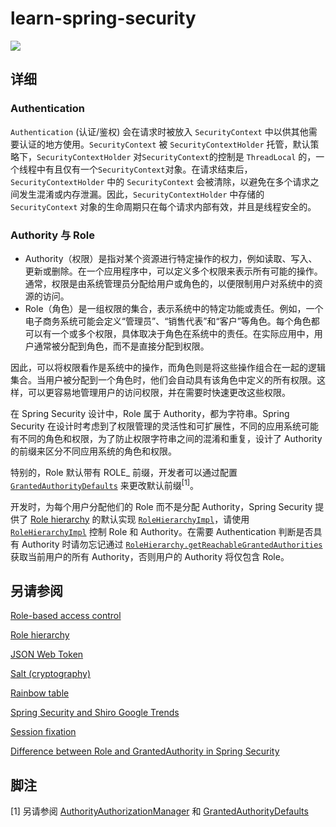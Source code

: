# learn-spring-security

[![](https://img.shields.io/badge/JDK-8-green.svg)](https://www.oracle.com/java/technologies/javase/javase-jdk8-downloads.html)

## 详细

### Authentication

`Authentication` (认证/鉴权) 会在请求时被放入 `SecurityContext` 中以供其他需要认证的地方使用。`SecurityContext`  被 `SecurityContextHolder` 托管，默认策略下，`SecurityContextHolder`  对`SecurityContext`的控制是 `ThreadLocal` 的，一个线程中有且仅有一个`SecurityContext`对象。在请求结束后，`SecurityContextHolder`  中的 `SecurityContext` 会被清除，以避免在多个请求之间发生混淆或内存泄漏。因此，`SecurityContextHolder` 中存储的 `SecurityContext` 对象的生命周期只在每个请求内部有效，并且是线程安全的。

### Authority 与 Role

- Authority（权限）是指对某个资源进行特定操作的权力，例如读取、写入、更新或删除。在一个应用程序中，可以定义多个权限来表示所有可能的操作。通常，权限是由系统管理员分配给用户或角色的，以便限制用户对系统中的资源的访问。
- Role（角色）是一组权限的集合，表示系统中的特定功能或责任。例如，一个电子商务系统可能会定义“管理员”、“销售代表”和“客户”等角色。每个角色都可以有一个或多个权限，具体取决于角色在系统中的责任。在实际应用中，用户通常被分配到角色，而不是直接分配到权限。

因此，可以将权限看作是系统中的操作，而角色则是将这些操作组合在一起的逻辑集合。当用户被分配到一个角色时，他们会自动具有该角色中定义的所有权限。这样，可以更容易地管理用户的访问权限，并在需要时快速更改这些权限。

在 Spring Security 设计中，Role 属于 Authority，都为字符串。Spring Security 在设计时考虑到了权限管理的灵活性和可扩展性，不同的应用系统可能有不同的角色和权限，为了防止权限字符串之间的混淆和重复，设计了 Authority 的前缀来区分不同应用系统的角色和权限。

特别的，Role 默认带有 ROLE_ 前缀，开发者可以通过配置 [`GrantedAuthorityDefaults`](https://github.com/spring-projects/spring-security/blob/main/config/src/main/java/org/springframework/security/config/core/GrantedAuthorityDefaults.java)  来更改默认前缀<sup>[1]</sup>。

开发时，为每个用户分配他们的 Role 而不是分配 Authority，Spring Security 提供了 [Role hierarchy](https://en.wikipedia.org/wiki/Role_hierarchy) 的默认实现 [`RoleHierarchyImpl`](https://github.com/spring-projects/spring-security/blob/main/core/src/main/java/org/springframework/security/access/hierarchicalroles/RoleHierarchyImpl.java)，请使用 [`RoleHierarchyImpl`](https://github.com/spring-projects/spring-security/blob/main/core/src/main/java/org/springframework/security/access/hierarchicalroles/RoleHierarchyImpl.java) 控制 Role 和 Authority。在需要 Authentication 判断是否具有 Authority 时请勿忘记通过 [`RoleHierarchy.getReachableGrantedAuthorities`](https://github.com/spring-projects/spring-security/blob/main/core/src/main/java/org/springframework/security/access/hierarchicalroles/RoleHierarchy.java) 获取当前用户的所有 Authority，否则用户的 Authority 将仅包含 Role。

## 另请参阅

[Role-based access control](https://en.wikipedia.org/wiki/Role-based_access_control)

[Role hierarchy](https://en.wikipedia.org/wiki/Role_hierarchy)

[JSON Web Token](https://en.wikipedia.org/wiki/JSON_Web_Token)

[Salt (cryptography)](https://en.wikipedia.org/wiki/Salt_(cryptography))

[Rainbow table](https://en.wikipedia.org/wiki/Rainbow_table)

[Spring Security and Shiro Google Trends](https://trends.google.com/trends/explore?cat=5&date=today%205-y&q=Spring%20Security,Shiro&hl=en)

[Session fixation](https://en.wikipedia.org/wiki/Session_fixation)

[Difference between Role and GrantedAuthority in Spring Security](https://stackoverflow.com/questions/19525380/difference-between-role-and-grantedauthority-in-spring-security)

## 脚注
[1] 另请参阅 [AuthorityAuthorizationManager](https://github.com/spring-projects/spring-security/blob/main/core/src/main/java/org/springframework/security/authorization/AuthorityAuthorizationManager.java) 和 [GrantedAuthorityDefaults](https://github.com/spring-projects/spring-security/blob/main/config/src/main/java/org/springframework/security/config/core/GrantedAuthorityDefaults.java)